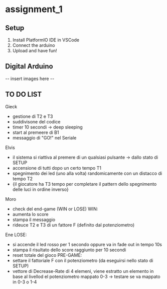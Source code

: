 # assignment_1
## Setup
1. Install PlatformIO IDE in VSCode
2. Connect the arduino
3. Upload and have fun!
## Digital Arduino 
-- insert images here --

## TO DO LIST
Gieck
- gestione di T2 e T3
- suddivisone del codice 
- timer 10 secondi -> deep sleeping
- start al premeere di B1
- messaggio di "GO!" nel Seriale

Elvis
- il sistema si riattiva al premere di un qualsiasi pulsante -> dallo stato di SETUP
- accensione di tutti dopo un certo tempo T1
- spegnimento dei led (uno alla volta) randomicamente con un distacco di tempo T2
- {il giocatore ha T3 tempo per completare il pattern dello spegnimento delle luci in ordine inverso}

Moro
- check del end-game (WIN or LOSE)
WIN:
- aumenta lo score
- stampa  il messaggio
- rideuce T2 e T3 di un fattore F (definito dal potenziometro)

Ene
LOSE:
- si accende il led rosso per 1 secondo oppure va in fade out in tempo 10s
- stampa il risultato dello score raggiunto per 10 secondi
- reset totale del gioco 
PRE-GAME:
- settare il fattoriale F con il potenziometro (da eseguirsi nello stato di SETUP)
- vettore di Decrease-Rate di 4 elemeni, viene estratto un elemento in base al livellod el potenziometro mappato 0-3
    -> testare se va mappato in 0-3 o 1-4